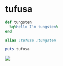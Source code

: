 # tufusa
```ruby
def tungsten
  %q%Hello I'm tungsten%
end

alias :tufusa :tungsten

puts tufusa
```

![](https://github-readme-stats-tufusa.vercel.app/api/top-langs/?username=tufusa&count_private=true&layout=compact&langs_count=20&theme=github_dark)
